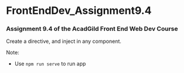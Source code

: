 # FrontEndDev_Assignment9.4
### Assignment 9.4 of the AcadGild Front End Web Dev Course

Create a directive, and inject in any component.

Note:
* Use `npm run serve` to run app
